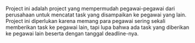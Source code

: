 Project ini adalah project yang mempermudah
pegawai-pegawai dari perusahaan untuk mencatat task yang disampaikan ke pegawai yang
lain. Project ini diperlukan karena memang para pegawai sering sekali memberikan task ke
pegawai lain, tapi lupa bahwa ada task yang diberikan ke pegawai lain beserta dengan tanggal
deadline-nya.
